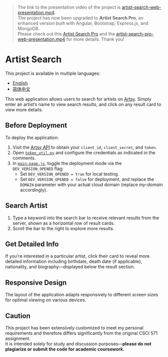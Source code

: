 > The link to the presentation video of the project is [artist-search-web-presentation.mp4](https://drive.google.com/file/d/1s1TLZP6b2hlV72P6W_J_aXHGdjfJovg7/view?usp=drive_link).  
> The project has now been upgraded to **Artist Search Pro**, an enhanced version built with Angular, Bootstrap, Express.js, and MongoDB.  
> Please check out this [Artist Search Pro](https://github.com/zhichzhang/artist-search-pro) and the [artist-search-pro-web-presentation.mp4](https://drive.google.com/file/d/1s1TLZP6b2hlV72P6W_J_aXHGdjfJovg7/view?usp=sharing) for more details. Thank you!

# Artist Search

This project is available in multiple languages:

- [English](README.md)
- [简体中文](README.zh-CN.md)

This web application allows users to search for artists on [Artsy](https://www.artsy.net/). Simply enter an artist’s name to view search results, and click on any result card to view more details.

## Before Deployment

To deploy the application:

1. Visit the [Artsy API](https://developers.artsy.net/) to obtain your `client_id`, `client_secret`, and `token`.
2. Open [`token_util.py`](./app/utils/token_util.py) and configure the credentials as indicated in the comments.
3. In [`main-page.js`](./app/static/js/main-page.js), toggle the deployment mode via the `DEV_VERSION_OPENED` flag:
   - Set `DEV_VERSION_OPENED = true` for local testing.
   - Set `DEV_VERSION_OPENED = false` for deployment, and replace the `DOMAIN` parameter with your actual cloud domain (replace *my-domain* accordingly).

## Search Artist

1. Type a keyword into the search bar to receive relevant results from the server, shown as a horizontal row of result cards.  
2. Scroll the bar to the right to explore more results.

## Get Detailed Info

If you're interested in a particular artist, click their card to reveal more detailed information including birthdate, death date (if applicable), nationality, and biography—displayed below the result section.

## Responsive Design

The layout of the application adapts responsively to different screen sizes for optimal viewing on various devices.

## Caution

This project has been extensively customized to meet my personal requirements and therefore differs significantly from the original CSCI 571 assignment.  
It is intended solely for study and discussion purposes—**please do not plagiarize or submit the code for academic coursework.**
